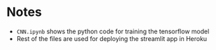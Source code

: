 # Notes
* `CNN.ipynb` shows the python code for training the tensorflow model
* Rest of the files are used for deploying the streamlit app in Heroku
